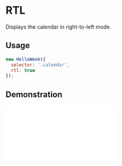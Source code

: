 # RTL

Displays the calendar in right-to-left mode.

## Usage

```js
new HelloWeek({
  selector: '.calendar',
  rtl: true
});
```

## Demonstration

<iframe
    src="docs/v2/demos/rtl.html"
    frameborder="no"
    allowfullscreen="allowfullscreen">
</iframe>
